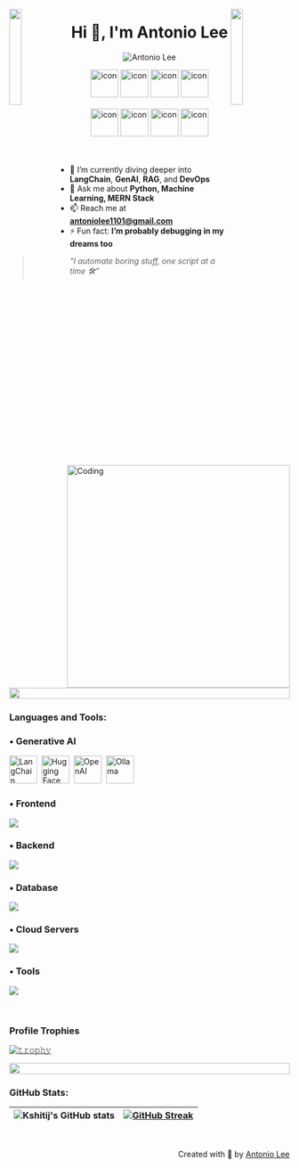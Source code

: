 <img align="left" src="https://user-images.githubusercontent.com/65187002/144930161-2f783401-8d27-4fdf-a2f7-cc0ba32f1f1f.gif" width="21%" style="display:inline;"><img align="right" src="https://user-images.githubusercontent.com/65187002/144930161-2f783401-8d27-4fdf-a2f7-cc0ba32f1f1f.gif" width="21%" style="display:inline;">

<h1 align="center">Hi 👋, I'm Antonio Lee</h1>


<p align="center"> 
 <img src="https://komarev.com/ghpvc/?username=KDGehlot2003&label=Profile%20views&color=0e75b6&style=flat" alt="Antonio Lee" /> 
 <!-- <img src="https://img.shields.io/badge/Languages-Python | Java | PHP | Typescript | Node | React -green.svg" alt="Kshitij Gehlot's languages" /> -->
 <!-- <img alt="Profile followers" src="https://img.shields.io/github/followers/KDGehlot2003"> -->
</p>

<div align="center">
  <img src="https://techstack-generator.vercel.app/python-icon.svg" alt="icon" width="50" height="50" />
  <img src="https://techstack-generator.vercel.app/js-icon.svg" alt="icon"width="50" height="50" />
  <img src="https://techstack-generator.vercel.app/react-icon.svg" alt="icon" width="50" height="50" />
  <img src="https://techstack-generator.vercel.app/restapi-icon.svg" alt="icon" width="50" height="50" />
<!--  <img src="https://techstack-generator.vercel.app/mysql-icon.svg" alt="icon" width="50" height="50" /> -->
</div>

<br>

<div align="center">
  <img src="https://techstack-generator.vercel.app/docker-icon.svg" alt="icon" width="50" height="50" />
  <img src="https://techstack-generator.vercel.app/aws-icon.svg" alt="icon" width="50" height="50" /> 
  <img src="https://techstack-generator.vercel.app/github-icon.svg" alt="icon" width="50" height="50" />
  <img src="https://techstack-generator.vercel.app/nginx-icon.svg" alt="icon" width="50" height="50" />
</div>

<img align="right" alt="Coding" width="400" src="https://user-images.githubusercontent.com/74038190/229223263-cf2e4b07-2615-4f87-9c38-e37600f8381a.gif">
<br><br>

- 🌱 I’m currently diving deeper into **LangChain**, **GenAI**, **RAG**, and **DevOps**
- 💬 Ask me about **Python, Machine Learning, MERN Stack**
- 📫 Reach me at **antoniolee1101@gmail.com**
- ⚡ Fun fact: **I’m probably debugging in my dreams too**

> *“I automate boring stuff, one script at a time 🛠️”*


<img src="https://i.imgur.com/dBaSKWF.gif" height="20" width="100%">

<h3 align="left">Languages and Tools:</h3>

<h3 align="left">• Generative AI</h3>
<p align="left">
  <a href="https://www.langchain.com/" target="_blank"><img src="https://github.com/user-attachments/assets/1ccb3077-de08-48f2-b7f1-f93f66581c1e" alt="LangChain" width="50" height=50"></a>&nbsp;
  <a href="https://huggingface.co/" target="_blank"><img src="https://github.com/user-attachments/assets/849f04e1-b73b-4fd4-a3e7-956d1d2d21c0" alt="Hugging Face" width="50" height="50"></a>&nbsp;
  <a href="https://openai.com/" target="_blank"><img src="https://github.com/user-attachments/assets/5e6b4a55-ab9e-4c15-8a29-c56b97695bd7" alt="OpenAI" width="50" height="50"></a>&nbsp;
  <a href="https://ollama.com/" target="_blank"><img src="https://github.com/user-attachments/assets/6229012d-10c1-45ac-81d5-f491a47e34a4" alt="Ollama" width="50" height="50"></a>
</p>

<h3 align="left">• Frontend</h3>
<p align="left">
  <a href="https://skillicons.dev">
    <img src="https://skillicons.dev/icons?i=html,css,js,react,tailwind,md" />
  </a>
</p>

<h3 align="left">• Backend</h3>
<p align="left">
  <a href="https://skillicons.dev">
  <img src="https://skillicons.dev/icons?i=py,nodejs,express,fastapi,bash,supabase" />
<!--   <img src="https://skillicons.dev/icons?i=py,nodejs,express,bash" /> -->
  </a>
</p>

<h3 align="left">• Database</h3>
<p align="left">
  <a href="https://skillicons.dev">
    <img src="https://skillicons.dev/icons?i=mongodb,mysql,postgresql" />
  </a>
</p>

<h3 align="left">• Cloud Servers</h3>
<p align="left">
  <a href="https://skillicons.dev">
<!--     <img src="https://skillicons.dev/icons?i=azure,aws" /> -->
    <img src="https://skillicons.dev/icons?i=aws,azure,vercel,netlify" />
  </a>
</p>

<h3 align="left">• Tools</h3>
<p align="left">
  <a href="https://skillicons.dev">
    <img src="https://skillicons.dev/icons?i=git,github,docker,figma,notion,vscode,postman,linux" />
  </a>
</p>

<br/>

### Profile Trophies

<!-- [![trophy](https://github-profile-trophy.vercel.app/?username=G-Sudarshan)](https://github.com/ryo-ma/github-profile-trophy) -->

 
[![𝚝𝚛𝚘𝚙𝚑𝚢](https://github-profile-trophy.vercel.app/?username=TheSwordBreaker&column=8&margin-w=15&margin-h=15&no-bg=true&no-frame=true&theme=juicyfresh)](https://github.com/TheSwordBreaker)


  
<img src="https://i.imgur.com/dBaSKWF.gif" height="20" width="100%">

<h3 align="left">GitHub Stats:</h3>
<div align="center">
 
|![Kshitij's GitHub stats](https://github-readme-stats.vercel.app/api?username=KDGehlot2003\&theme=midnight-purple\&show_icons=true\&show=reviews,prs_merged,prs_merged_percentage\&hide=contribs,issues)|[![GitHub Streak](https://streak-stats.demolab.com/?user=KDGehlot2003&theme=midnight-purple)](https://git.io/streak-stats)|
|--|--|

</div>

<br>

<!-- <img src="https://i.imgur.com/dBaSKWF.gif" height="20" width="100%">

<h3 align="left">Trophy:</h3>

<p align="center">
<img src="https://media.tenor.com/0ENB5HuTH0gAAAAi/trophy-beker.gif"  width="100px" height="100px"></p>
  
<div align="center">
<img src="https://github-profile-trophy.vercel.app/?username=KDGehlot2003&theme=matrix&no-bg=true&no-frame=true&row=1&column=4&title=MultiLanguage,Commits,PullRequest,Reviews">
 </div>

<div align="center" >
<img src="https://github-profile-trophy.vercel.app/?username=KDGehlot2003&theme=matrix&no-bg=true&no-frame=true&row=1&column=4&title=Repositories,Organizations,Stars,Followers">
 </div>
 <br><br> -->

<p align="right" > Created with 🧡 by <a href="">Antonio Lee</a></p>
